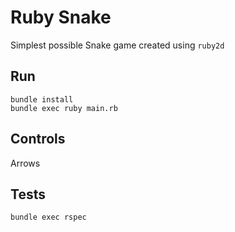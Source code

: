 # Ruby Snake

Simplest possible Snake game created using `ruby2d`

## Run
```
bundle install
bundle exec ruby main.rb
```

## Controls
Arrows

## Tests
```
bundle exec rspec
```

